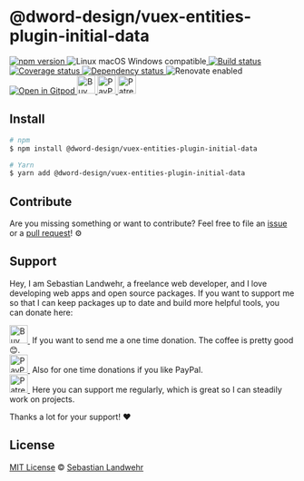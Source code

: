 <!-- TITLE/ -->
# @dword-design/vuex-entities-plugin-initial-data
<!-- /TITLE -->

<!-- BADGES/ -->
  <p>
    <a href="https://npmjs.org/package/@dword-design/vuex-entities-plugin-initial-data">
      <img
        src="https://img.shields.io/npm/v/@dword-design/vuex-entities-plugin-initial-data.svg"
        alt="npm version"
      >
    </a><img src="https://img.shields.io/badge/os-linux%20%7C%C2%A0macos%20%7C%C2%A0windows-blue" alt="Linux macOS Windows compatible"><a href="https://github.com/dword-design/vuex-entities-plugin-initial-data/actions">
      <img
        src="https://github.com/dword-design/vuex-entities-plugin-initial-data/workflows/build/badge.svg"
        alt="Build status"
      >
    </a><a href="https://codecov.io/gh/dword-design/vuex-entities-plugin-initial-data">
      <img
        src="https://codecov.io/gh/dword-design/vuex-entities-plugin-initial-data/branch/master/graph/badge.svg"
        alt="Coverage status"
      >
    </a><a href="https://david-dm.org/dword-design/vuex-entities-plugin-initial-data">
      <img src="https://img.shields.io/david/dword-design/vuex-entities-plugin-initial-data" alt="Dependency status">
    </a><img src="https://img.shields.io/badge/renovate-enabled-brightgreen" alt="Renovate enabled"><br/><a href="https://gitpod.io/#https://github.com/dword-design/vuex-entities-plugin-initial-data">
      <img src="https://gitpod.io/button/open-in-gitpod.svg" alt="Open in Gitpod">
    </a><a href="https://www.buymeacoffee.com/dword">
      <img
        src="https://www.buymeacoffee.com/assets/img/guidelines/download-assets-sm-2.svg"
        alt="Buy Me a Coffee"
        height="32"
      >
    </a><a href="https://paypal.me/SebastianLandwehr">
      <img
        src="https://dword-design.de/images/paypal.svg"
        alt="PayPal"
        height="32"
      >
    </a><a href="https://www.patreon.com/dworddesign">
      <img
        src="https://dword-design.de/images/patreon.svg"
        alt="Patreon"
        height="32"
      >
    </a>
</p>
<!-- /BADGES -->

<!-- DESCRIPTION/ -->

<!-- /DESCRIPTION -->

<!-- INSTALL/ -->
## Install

```bash
# npm
$ npm install @dword-design/vuex-entities-plugin-initial-data

# Yarn
$ yarn add @dword-design/vuex-entities-plugin-initial-data
```
<!-- /INSTALL -->

<!-- LICENSE/ -->
## Contribute

Are you missing something or want to contribute? Feel free to file an [issue](https://github.com/dword-design/vuex-entities-plugin-initial-data/issues) or a [pull request](https://github.com/dword-design/vuex-entities-plugin-initial-data/pulls)! ⚙️

## Support

Hey, I am Sebastian Landwehr, a freelance web developer, and I love developing web apps and open source packages. If you want to support me so that I can keep packages up to date and build more helpful tools, you can donate here:

<p>
  <a href="https://www.buymeacoffee.com/dword">
    <img
      src="https://www.buymeacoffee.com/assets/img/guidelines/download-assets-sm-2.svg"
      alt="Buy Me a Coffee"
      height="32"
    >
  </a>&nbsp;If you want to send me a one time donation. The coffee is pretty good 😊.<br/>
  <a href="https://paypal.me/SebastianLandwehr">
    <img
      src="https://dword-design.de/images/paypal.svg"
      alt="PayPal"
      height="32"
    >
  </a>&nbsp;Also for one time donations if you like PayPal.<br/>
  <a href="https://www.patreon.com/dworddesign">
    <img
      src="https://dword-design.de/images/patreon.svg"
      alt="Patreon"
      height="32"
    >
  </a>&nbsp;Here you can support me regularly, which is great so I can steadily work on projects.
</p>

Thanks a lot for your support! ❤️

## License

[MIT License](https://opensource.org/licenses/MIT) © [Sebastian Landwehr](https://dword-design.de)
<!-- /LICENSE -->
